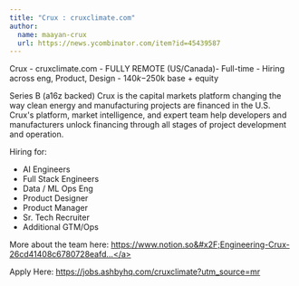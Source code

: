 ```yaml
---
title: "Crux : cruxclimate.com"
author:
  name: maayan-crux
  url: https://news.ycombinator.com/item?id=45439587
---
```

Crux - cruxclimate.com - FULLY REMOTE (US&#x2F;Canada)- Full-time - Hiring across eng, Product, Design - $140k-$250k base + equity

Series B (a16z backed) Crux is the capital markets platform changing the way clean energy and manufacturing projects are financed in the U.S. Crux&#x27;s platform, market intelligence, and expert team help developers and manufacturers unlock financing through all stages of project development and operation.

Hiring for: 
- AI Engineers
- Full Stack Engineers
- Data &#x2F; ML Ops Eng 
- Product Designer
- Product Manager
- Sr. Tech Recruiter
- Additional GTM&#x2F;Ops

More about the team here: <a href="https:&#x2F;&#x2F;www.notion.so&#x2F;Engineering-Crux-26cd41408c6780728eafd4e1b25de3c4" rel="nofollow">https:&#x2F;&#x2F;www.notion.so&#x2F;Engineering-Crux-26cd41408c6780728eafd...</a>

Apply Here: <a href="https:&#x2F;&#x2F;jobs.ashbyhq.com&#x2F;cruxclimate?utm_source=mr" rel="nofollow">https:&#x2F;&#x2F;jobs.ashbyhq.com&#x2F;cruxclimate?utm_source=mr</a>
<JobApplication />
